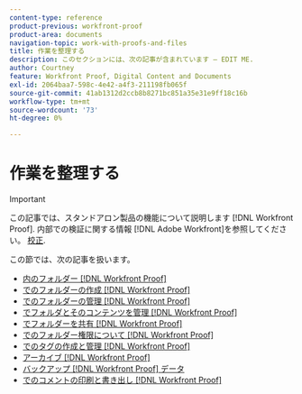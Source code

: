 ```yaml
---
content-type: reference
product-previous: workfront-proof
product-area: documents
navigation-topic: work-with-proofs-and-files
title: 作業を整理する
description: このセクションには、次の記事が含まれています — EDIT ME.
author: Courtney
feature: Workfront Proof, Digital Content and Documents
exl-id: 2064baa7-598c-4e42-a4f3-211198fb065f
source-git-commit: 41ab1312d2ccb8b8271bc851a35e31e9ff18c16b
workflow-type: tm+mt
source-wordcount: '73'
ht-degree: 0%

---
```


# 作業を整理する

>[!IMPORTANT]
>
>この記事では、スタンドアロン製品の機能について説明します [!DNL Workfront Proof]. 内部での検証に関する情報 [!DNL Adobe Workfront]を参照してください。 [校正](../../../review-and-approve-work/proofing/proofing.md).

この節では、次の記事を扱います。

* [内のフォルダー [!DNL Workfront Proof]](../../../workfront-proof/wp-work-proofsfiles/organize-your-work/folders.md)
* [でのフォルダーの作成 [!DNL Workfront Proof]](../../../workfront-proof/wp-work-proofsfiles/organize-your-work/create-folders.md)
* [でのフォルダーの管理 [!DNL Workfront Proof]](../../../workfront-proof/wp-work-proofsfiles/organize-your-work/manage-folders.md)
* [でフォルダとそのコンテンツを管理 [!DNL Workfront Proof]](../../../workfront-proof/wp-work-proofsfiles/organize-your-work/manage-folders-and-contents.md)
* [でフォルダーを共有 [!DNL Workfront Proof]](../../../workfront-proof/wp-work-proofsfiles/organize-your-work/share-folders.md)
* [でのフォルダー権限について [!DNL Workfront Proof]](../../../workfront-proof/wp-work-proofsfiles/organize-your-work/folder-permissions.md)
* [でのタグの作成と管理 [!DNL Workfront Proof]](../../../workfront-proof/wp-work-proofsfiles/organize-your-work/create-and-manage-tags.md)
* [アーカイブ [!DNL Workfront Proof]](../../../workfront-proof/wp-work-proofsfiles/organize-your-work/archive.md)
* [バックアップ [!DNL Workfront Proof] データ](../../../workfront-proof/wp-work-proofsfiles/organize-your-work/back-up-data.md)
* [でのコメントの印刷と書き出し [!DNL Workfront Proof]](../../../workfront-proof/wp-work-proofsfiles/organize-your-work/print-and-export-comments.md)
